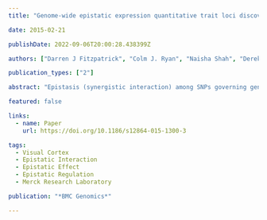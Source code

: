 ```yaml
---
title: "Genome-wide epistatic expression quantitative trait loci discovery in four human tissues reveals the importance of local chromosomal interactions governing gene expression"

date: 2015-02-21

publishDate: 2022-09-06T20:00:28.438399Z

authors: ["Darren J Fitzpatrick", "Colm J. Ryan", "Naisha Shah", "Derek Greene", "Cliona Molony", "Denis C Shields"]

publication_types: ["2"]

abstract: "Epistasis (synergistic interaction) among SNPs governing gene expression is likely to arise within transcriptional networks. However, the power to detect it is limited by the large number of combinations to be tested and the modest sample sizes of most datasets. By limiting the interaction search space firstly to *cis-trans* and then *cis-cis* SNP pairs where both SNPs had an independent effect on the expression of the most variable transcripts in the liver and brain, we greatly reduced the size of the search space. Within the *cis-trans* search space we discovered three transcripts with significant epistasis. Surprisingly, all interacting SNP pairs were located nearby each other on the chromosome (within 290 kb-2.16 Mb). Despite their proximity, the interacting SNPs were outside the range of linkage disequilibrium (LD), which was absent between the pairs (r<sup>2</sup> < 0.01). Accordingly, we redefined the search space to detect *cis-cis* interactions, where a *cis*-SNP was located within 10 Mb of the target transcript. The results of this show evidence for the epistatic regulation of 50 transcripts across the tissues studied. Three transcripts, namely, *HLA-G, PSORS1C1* and *HLA-DRB5* share common regulatory SNPs in the pre-frontal cortex and their expression is significantly correlated. This pattern of epistasis is consistent with mediation via long-range chromatin structures rather than the binding of transcription factors in trans. Accordingly, some of the interactions map to regions of the genome known to physically interact in lymphoblastoid cell lines while others map to known promoter and enhancer elements. SNPs involved in interactions appear to be enriched for promoter markers. In the context of gene expression and its regulation, our analysis indicates that the study of *cis-cis* or local epistatic interactions may have a more important role than interchromosomal interactions."

featured: false

links:
  - name: Paper
    url: https://doi.org/10.1186/s12864-015-1300-3

tags:
  - Visual Cortex
  - Epistatic Interaction
  - Epistatic Effect
  - Epistatic Regulation
  - Merck Research Laboratory

publication: "*BMC Genomics*"

---
```


